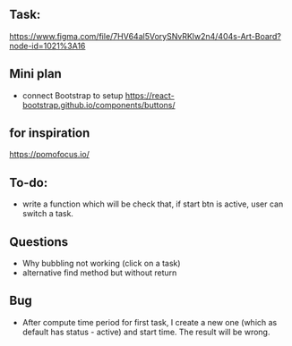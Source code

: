 ## Task:

<https://www.figma.com/file/7HV64al5VorySNvRKlw2n4/404s-Art-Board?node-id=1021%3A16>

## Mini plan

- connect Bootstrap to setup
<https://react-bootstrap.github.io/components/buttons/>

## for inspiration

<https://pomofocus.io/>

## To-do:

- write a function which will be check that, if start btn is active, user can switch a task.

## Questions

- Why bubbling not working (click on a task)
- alternative find method but without return

## Bug

- After compute time period for first task, I create a new one  (which as default has status - active) and start time. The result will be wrong. 
